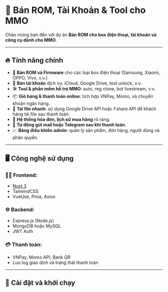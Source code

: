 # 📱 Bán ROM, Tài Khoản & Tool cho MMO

Chào mừng bạn đến với dự án **Bán ROM cho box điện thoại, tài khoản và công cụ dành cho MMO**.

---

## 🔥 Tính năng chính

- 🔧 **Bán ROM và Firmware** cho các loại box điện thoại (Samsung, Xiaomi, OPPO, Vivo, v.v.)
- 🔑 **Bán tài khoản** dịch vụ: iCloud, Google Drive, tool unlock, v.v.
- 🛠️ **Tool & phần mềm hỗ trợ MMO**: auto, reg clone, bot livestream, v.v.
- 📦 **Giỏ hàng & thanh toán online**: tích hợp VNPay, Momo, và chuyển khoản ngân hàng.
- 📁 **Tải file nhanh**: sử dụng Google Drive API hoặc Fshare API để khách hàng tải file sau thanh toán.
- 🧾 **Hệ thống hóa đơn, lịch sử mua hàng** rõ ràng.
- 📨 **Tự động gửi mail hoặc Telegram sau khi thanh toán**.
- 📈 **Bảng điều khiển admin**: quản lý sản phẩm, đơn hàng, người dùng và phân quyền.

---

## 🖥️ Công nghệ sử dụng

### 🧑‍💻 Frontend:

- [Nuxt 3](https://nuxt.com/)
- TailwindCSS
- VueUse, Pinia, Axios

### ⚙️ Backend:

- Express.js (Node.js)
- MongoDB hoặc MySQL
- JWT Auth

### 💳 Thanh toán:

- VNPay, Momo API, Bank QR
- Lưu log giao dịch và trạng thái thanh toán

---

## 🚀 Cài đặt và khởi chạy

